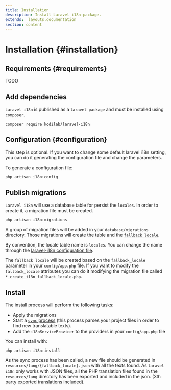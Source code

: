 ```yaml
---
title: Installation
description: Install Laravel i18n package.
extends: _layouts.documentation
section: content
---
```


# Installation {#installation}

## Requirements {#requirements}
TODO

## Add dependencies

`Laravel i18n` is published as a `laravel package` and must be installed using `composer`.

```
composer require kodilab/laravel-i18n
```

## Configuration {#configuration}
This step is optional. If you want to change some default laravel i18n setting, you can do it generating the configuration
file and change the parameters.

To generate a configuration file:

```
php artisan i18n:config
```

## Publish migrations
`Laravel i18n` will use a database table for persist the `locales`. In order to create it, a migration file must be
created.

```
php artisan i18n:migrations
```

A group of migration files will be added in your `database/migrations` directory. Those migrations will create 
the table and the [`fallback locale`](/docs/locales#the-fallback-locale).

By convention, the locale table name is `locales`. You can change the name through the 
[laravel-i18n configuration file](#configuration).

The `fallback locale` will be created based on the `fallback_locale` parameter in your `config/app.php` file. If you want
to modify the `fallback_locale` attributes you can do it modifying the migration file called 
`*_create_i18n_fallback_locale.php`. 


## Install
The install process will perform the following tasks:

* Apply the migrations
* Start a [`sync` process](/docs/sync) (this process parses your project files in order to find new translatable texts).
* Add the `i18nServiceProvicer` to the providers in your `config/app.php` file

You can install with:

```
php artisan i18n:install
```

As the sync process has been called, a new file should be generated in `resources/lang/{fallback_locale}.json` 
with all the texts found. As `laravel i18n` only works with JSON files, 
all the PHP translation files found in the `resources/lang` directory has been exported and included in the json.
(3th party exported translations included).
